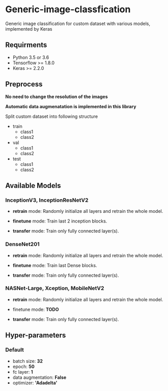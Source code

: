# Generic-image-classfication
Generic image classification for custom dataset with various models, implemented by Keras

## Requirments
* Python 3.5 or 3.6
* Tensorflow >= 1.8.0
* Keras >= 2.2.0

## Preprocess
**No need to change the resolution of the images**

**Automatic data augmenatation is implemented in this library**

Split custom dataset into following structure
* train
  * class1
  * class2
* val
  * class1
  * class2
* test
  * class1
  * class2

## Available Models
### InceptionV3, InceptionResNetV2
* **retrain** mode: Randomly initialize all layers and retrain the whole model.

* **finetune** mode: Train last 2 inception blocks.

* **transfer** mode: Train only fully connected layer(s).

### DenseNet201
* **retrain** mode: Randomly initialize all layers and retrain the whole model.

* **finetune** mode: Train last Dense blocks.

* **transfer** mode: Train only fully connected layer(s).

### NASNet-Large, Xception, MobileNetV2
* **retrain** mode: Randomly initialize all layers and retrain the whole model.

* finetune mode: **TODO**

* **transfer** mode: Train only fully connected layer(s).

## Hyper-parameters
### Default
* batch size: **32**
* epoch: **50**
* fc layer: **1**
* data augmentation: **False**
* optimizer: **'Adadelta'**

